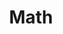 ---
layout: list

title: Math
slug: Math

description: > 
  수학에 대한 여러가지 탐구에 대한 글들,
  현재 공부하고 있는 분야 : 선형대수학, 이산수학, 미적분학

sitemap : false
---